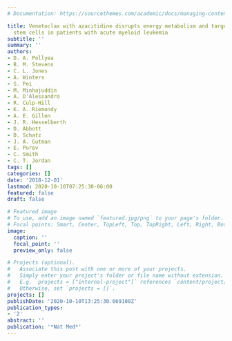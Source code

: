 ```yaml
---
# Documentation: https://sourcethemes.com/academic/docs/managing-content/

title: Venetoclax with azacitidine disrupts energy metabolism and targets leukemia
  stem cells in patients with acute myeloid leukemia
subtitle: ''
summary: ''
authors:
- D. A. Pollyea
- B. M. Stevens
- C. L. Jones
- A. Winters
- S. Pei
- M. Minhajuddin
- A. D'Alessandro
- R. Culp-Hill
- K. A. Riemondy
- A. E. Gillen
- J. R. Hesselberth
- D. Abbott
- D. Schatz
- J. A. Gutman
- E. Purev
- C. Smith
- C. T. Jordan
tags: []
categories: []
date: '2018-12-01'
lastmod: 2020-10-10T07:25:30-06:00
featured: false
draft: false

# Featured image
# To use, add an image named `featured.jpg/png` to your page's folder.
# Focal points: Smart, Center, TopLeft, Top, TopRight, Left, Right, BottomLeft, Bottom, BottomRight.
image:
  caption: ''
  focal_point: ''
  preview_only: false

# Projects (optional).
#   Associate this post with one or more of your projects.
#   Simply enter your project's folder or file name without extension.
#   E.g. `projects = ["internal-project"]` references `content/project/deep-learning/index.md`.
#   Otherwise, set `projects = []`.
projects: []
publishDate: '2020-10-10T13:25:30.669100Z'
publication_types:
- '2'
abstract: ''
publication: '*Nat Med*'
---
```

